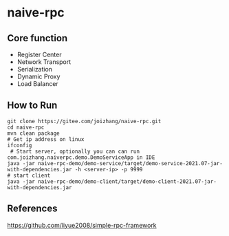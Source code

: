# naive-rpc

## Core function
- Register Center
- Network Transport
- Serialization
- Dynamic Proxy
- Load Balancer

## How to Run

```shell
git clone https://gitee.com/joizhang/naive-rpc.git
cd naive-rpc
mvn clean package
# Get ip address on linux
ifconfig 
 # Start server, optionally you can can run com.joizhang.naiverpc.demo.DemoServiceApp in IDE
java -jar naive-rpc-demo/demo-service/target/demo-service-2021.07-jar-with-dependencies.jar -h <server-ip> -p 9999
# start client
java -jar naive-rpc-demo/demo-client/target/demo-client-2021.07-jar-with-dependencies.jar
```

## References

https://github.com/liyue2008/simple-rpc-framework